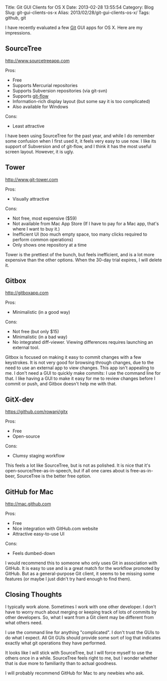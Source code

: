Title: Git GUI Clients for OS X
Date: 2013-02-28 13:55:54
Category: Blog
Slug: git-gui-clients-os-x
Alias: 2013/02/28/git-gui-clients-os-x/
Tags: github, git


I have recently evaluated a few [Git](http://git-scm.com) GUI apps for OS X. Here are my impressions.
<!--break-->
## SourceTree

<http://www.sourcetreeapp.com>

Pros:

- Free
- Supports Mercurial repositories
- Supports Subversion repositories (via git-svn)
- Supports [git-flow](https://github.com/nvie/gitflow)
- Information-rich display layout (but some say it is too complicated)
- Also available for Windows

Cons:

- Least attractive

I have been using SourceTree for the past year, and while I do remember some confusion when I first used it, it feels very easy to use now. I like its support of Subversion and of git-flow, and I think it has the most useful screen layout. However, it is ugly.


## Tower

<http://www.git-tower.com>

Pros:

- Visually attractive

Cons:

- Not free, most expensive ($59)
- Not available from Mac App Store (If I have to pay for a Mac app, that's where I want to buy it.)
- Inefficient UI (too much empty space, too many clicks required to perform common operations)
- Only shows one repository at a time

Tower is the prettiest of the bunch, but feels inefficient, and is a lot more expensive than the other options. When the 30-day trial expires, I will delete it.


## Gitbox

<http://gitboxapp.com>

Pros:

- Minimalistic (in a good way)

Cons:

- Not free (but only $15)
- Minimalistic (in a bad way)
- No integrated diff-viewer. Viewing differences requires launching an external tool.

Gitbox is focused on making it easy to commit changes with a few keystrokes. It is not very good for browsing through changes, due to the need to use an external app to view changes. This app isn't appealing to me. I don't need a GUI to quickly make commits: I use the command line for that. I like having a GUI to make it easy for me to review changes before I commit or push, and Gitbox doesn't help me with that.


## GitX-dev

<https://github.com/rowanj/gitx>

Pros:

- Free
- Open-source

Cons:

- Clumsy staging workflow

This feels a lot like SourceTree, but is not as polished. It is nice that it's open-source/free-as-in-speech, but if all one cares about is free-as-in-beer, SourceTree is the better free option.


## GitHub for Mac

<http://mac.github.com>

Pros:

- Free
- Nice integration with GitHub.com website
- Attractive easy-to-use UI

Cons:

- Feels dumbed-down

I would recommend this to someone who only uses Git in association with GitHub. It is easy to use and is a great match for the workflow promoted by GitHub. But as a general-purpose Git client, it seems to be missing some features (or maybe I just didn't try hard enough to find them).


## Closing Thoughts

I typically work alone. Sometimes I work with one other developer. I don't have to worry much about merging or keeping track of lots of commits by other developers. So, what I want from a Git client may be different from what others need.

I use the command line for anything "complicated". I don't trust the GUIs to do what I expect. All Git GUIs should provide some sort of log that indicates exactly what git operations they have performed.

It looks like I will stick with SourceTree, but I will force myself to use the others once in a while. SourceTree feels right to me, but I wonder whether that is due more to familiarity than to actual goodness.

I will probably recommend GitHub for Mac to any newbies who ask.
